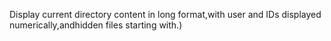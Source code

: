 Display current directory content in long format,with user and IDs displayed numerically,andhidden files starting with.)
